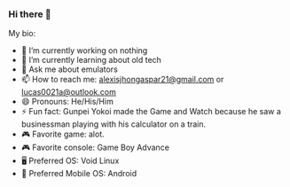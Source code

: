 ### Hi there 👋


My bio:

- 🔭 I’m currently working on nothing
- 🌱 I’m currently learning about old tech 
- 💬 Ask me about emulators
- 📫 How to reach me: alexisjhongaspar21@gmail.com or lucas0021a@outlook.com
- 😄 Pronouns: He/His/Him
- ⚡ Fun fact: Gunpei Yokoi made the Game and Watch because he saw a businessman playing with his calculator on a train. 
- 🎮 Favorite game: alot. 
- 🎮 Favorite console: Game Boy Advance 
- 🖥️ Preferred OS: Void Linux
- 📱 Preferred Mobile OS: Android

